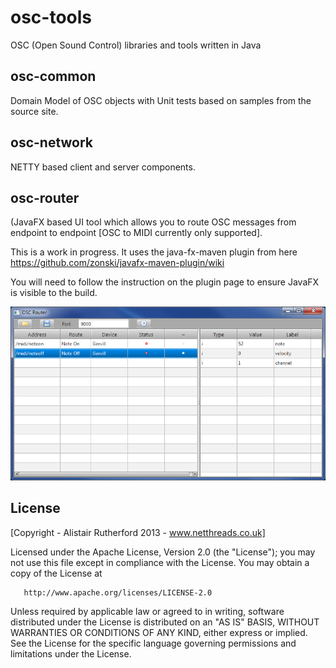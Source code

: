 osc-tools
=========

OSC (Open Sound Control) libraries and tools written in Java

osc-common 
-----------
Domain Model of OSC objects with Unit tests based on samples from the source site.

osc-network 
-----------
NETTY based client and server components.

osc-router 
-----------
(JavaFX based UI tool which allows you to route OSC messages from endpoint to endpoint [OSC to MIDI currently only supported].

This is a work in progress. It uses the java-fx-maven plugin from here https://github.com/zonski/javafx-maven-plugin/wiki

You will need to follow the instruction on the plugin page to ensure JavaFX is visible to the build.

![User interface](https://github.com/alistairrutherford/images/raw/master/oscrouterfx.png)

License
--------
[Copyright - Alistair Rutherford 2013 - www.netthreads.co.uk]

Licensed under the Apache License, Version 2.0 (the "License");
   you may not use this file except in compliance with the License.
   You may obtain a copy of the License at

       http://www.apache.org/licenses/LICENSE-2.0

   Unless required by applicable law or agreed to in writing, software
   distributed under the License is distributed on an "AS IS" BASIS,
   WITHOUT WARRANTIES OR CONDITIONS OF ANY KIND, either express or implied.
   See the License for the specific language governing permissions and
   limitations under the License.
